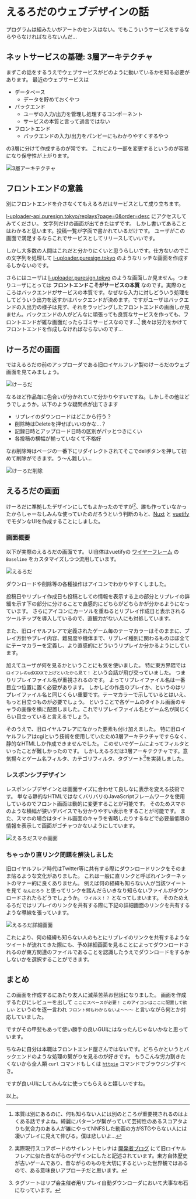 # えるろだのウェブデザインの話

プログラムは組みたいがアートのセンスはない。でもこういうサービスをするならやらなければならないんだ…

## ネットサービスの基礎: 3層アーキテクチャ

まずこの話をするうえでウェブサービスがどのように動いているかを知る必要があります。
最近のウェブサービスは

- データベース
  - データを貯めておくやつ
- バックエンド
  - ユーザの入力/出力を管理し処理するコンポーネント
  - サービスの本質と言って過言ではない
- フロントエンド
  - バックエンドの入力/出力をパンピーにもわかりやすくするやつ

の3層に分けて作成するのが常です。
これにより一部を変更するというのが容易になり保守性が上がります。

![3層アーキテクチャ](/content/article004/3layer-architecture.png "3層アーキテクチャ")

## フロントエンドの意義

別にフロントエンドを介さなくてもえるろだはサービスとして成り立ちます。

[l-uploader-api.puresign.tokyo/replays?page=0&order=desc](https://l-uploader-api.puresign.tokyo/replays?page=0&order=desc) にアクセスしてみてください。
文字列だけの画面が出てきたはずです。
しかし書いてあることはわかると思います。投稿一覧が字面で書かれているだけです。
ユーザがこの画面で満足するならこれでサービスとしてリリースしていいです。

しかし大多数の人間はこれだと分かりにくいと思うらしいです。仕方ないのでこの文字列を処理して [l-uploader.puresign.tokyo](https://l-uploader.puresign.tokyo) のようなリッチな画面を作成するしかないのです。

さらにはユーザは [l-uploader.puresign.tokyo](https://l-uploader.puresign.tokyo) のような画面しか見ません。つまりユーザにとっては **フロントエンドこそがサービスの本質** なのです。実際のところはバックエンドがサービスの本質です。なぜなら入力に対しどういう処理をしてどういう出力を返すかはバックエンドが決めます。ですがユーザはバックエンドの入出力の様子は見ず、それをラッピングしたフロントエンドの画面しか見ません。バックエンドの人がどんなに頑張っても良質なサービスを作っても、フロントエンドが雑な画面だったらゴミサービスなのです…[^1]
我々は労力をかけてフロントエンドを作成しなければならないのです…

[^1]: 本質は別にあるのに、何も知らない人には別のところが重要視されるのはよくある話ですよね。綺麗にパターンが繋がっていて芸術性のあるスコアタよりも気合力のある人が雑にやってNNFSした動画の方がSTGやらない人には凄いプレイに見えて伸びる。僕は悲しいよ…

## けーろだの画面

ではえるろだの前のアップローダである旧ロイヤルフレア製のけーろだのウェブ画面を見てみましょう。

![けーろだ](/content/article004/k-uploader.png "けーろだ")

なるほど作品毎に色合いが分かれていて分かりやすいですね。しかしその他はどうでしょうか。以下のような疑問点が出てきます

- リプレイのダウンロードはどこから行う？
- 削除時はDeleteを押せばいいのかな…？
- 記録日時とアップロード日時の区別がパッとつきにくい
- 各投稿の横幅が揃っていなくて不格好

なお削除時はページの一番下にリダイレクトされてそこでdelボタンを押して初めて削除ができます。う～ん難しい…

![けーろだ削除](/content/article004/k-uploader-2.png "けーろだ削除")

## えるろだの画面

けーろだに準拠したデザインにしてもよかったのですが[^2]、誰も作っていなかったからしゃーなしみんな使っていたのだろうという判断のもと、[Nuxt](https://nuxt.com/) と [vuetify](https://vuetifyjs.com/ja/)でモダンなUIを作成することにしました。

[^2]: 実際現行スコアボードのサイレントセレナは [開発者ブログ](https://news.silentselene.net/articles/a-new-look/) にて旧ロイヤルフレアに似た昔ながらのデザインにしたと記述されています。東方自体歴史が古いゲームであり、昔ながらのものを大切にするといった世界観ではあるので、ある意味良いアプローチだと思います。

### 画面概要

以下が実際のえるろだの画面です。
UI自体はvuetifyの [ワイヤーフレーム](https://vuetifyjs.com/ja/getting-started/wireframes/#section-30b530f330d730eb) の `Baseline` をカスタマイズしつつ流用しています。

![えるろだ](/content/article004/l-uploader.png "えるろだ")

ダウンロードや削除等の各種操作はアイコンでわかりやすくしました。

投稿日やリプレイ作成日も投稿としての情報を表示する上の部分とリプレイの詳細を示す下の部分に分けることで直感的にどちらがどちらかが分かるようになっています。
さらにアイコンにカーソルを重ねるとリプレイ作成日と表示されるツールチップを導入しているので、直観力がない人にも対処しています。

また、旧ロイヤルフレアで定義されたゲーム毎のテーマカラーはそのままに、プレイ方針やプレイ内容、難易度や機体まで、リプレイ種別に関わるものほぼ全てにテーマカラーを定義し、より直感的にどういうリプレイか分かるようにしています。

加えてユーザが何を見るかということにも気を使いました。
特に東方界隈では `ロイフレのudXXXXで上げといたから見て！` という会話が飛び交っていました。
つまりリプレイファイル名が重視されるのです。
よってリプレイファイル名は一番目立つ位置に置く必要があります。
しかしどの作品のプレイか、というのはリプレイファイル名と同じくらい重要です。テーマカラーで示しているとはいえ、もっと目立つものが必要でしょう。
ということで各ゲームのタイトル画面のキャラの画像を横に配置しました。これでリプレイファイル名とゲーム名が同じくらい目立っていると言えるでしょう。

そのうえで、旧ロイヤルフレアになかった要素も付け加えました。
特に旧ロイヤルフレアはcgiという技術を使用していたため3層アーキテクチャですらなく、静的なHTMLしか作成できませんでした。
このせいでゲームによってフィルタといったことが難しかったのです。
しかしえるろだは3層アーキテクチャです。意気揚々とゲーム名フィルタ、カテゴリフィルタ、タグソート[^3]を実装しました。

[^3]: タグソートはリプ会主催者用リプレイ自動ダウンローダにおいて大事な布石になっています。

### レスポンシブデザイン

レスポンシブデザインとは画面サイズに合わせて良しなに表示を変える技術です。
単なる静的なHTMLではなくバリバリのJavaScriptフレームワークを使用しているのでフロント画面は動的に変更することが可能です。
そのためスマホのような横幅が狭いデバイスでも分かりやすい表示をすることが可能です。
また、スマホの場合はタイトル画面のキャラを省略したりするなどで必要最低限の情報を表示して画面がゴチャつかないようにしています。

![えるろだスマホ画面](/content/article004/l-uploader-smartphone.png "えるろだスマホ画面")

### ちゃっかり直リンク問題を解決しました

旧ロイヤルフレア時代はTwitter等に共有する際にダウンロードリンクをそのまま貼るような文化がありました。
これは一般に直リンクと呼ばれインターネットのマナー的に良くありません。
例えば何の経緯も知らない人が当該ツイートを見て `なんだろう` と思ってリンクを踏んだらいきなり知らないファイルがダウンロードされたらどうでしょうか。 `ウイルス！？` となってしまいます。
そのためえるろだではリプレイのリンクを共有する際に下記の詳細画面のリンクを共有するような導線を張っています。

![えるろだ詳細画面](/content/article004/l-uploader-detail.png "えるろだ詳細画面")

これにより、何の経緯も知らない人のもとにリプレイのリンクを共有するようなツイートが流れてきた際にも、予め詳細画面を見ることによってダウンロードされるのが東方関連のファイルであることを認識したうえでダウンロードをするかしないかを選択することができます。

## まとめ

この画面を作成するにあたり友人に滅茶苦茶お世話になりました。
画面を作成するたびにレビューを出して `ここにスペースが必要！` `このアイコンはここに配置して欲しい` というのを逐一言われ `フロント何もわからないよ～～～` と言いながら何とか対応していました。

ですがその甲斐もあって使い勝手の良いGUIにはなったんじゃないかなと思っています。

ちなみに自分は本職はフロントエンド屋さんではないです。どちらかというとバックエンドのような処理の繋がりを見るのが好きです。
もうこんな労力割きたくないから全人類 `curl` コマンドもしくは [`httpie`](https://httpie.io/) コマンドでブラウジングすべき。

ですが良いUIにしてみんなに使ってもらえると嬉しいですね。

以上。
